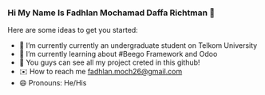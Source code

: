 ### Hi My Name Is Fadhlan Mochamad Daffa Richtman 👋

Here are some ideas to get you started:

- 🔭 I’m currently currently an undergraduate student on Telkom University
- 🌱 I’m currently learning about #Beego Framework and Odoo
- :open_file_folder: You guys can see all my project creted in this github!
- :envelope: How to reach me fadhlan.moch26@gmail.com
- 😄 Pronouns: He/His
